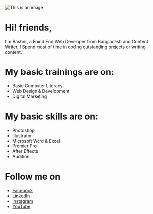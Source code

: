 ![This is an image](https://blogger.googleusercontent.com/img/a/AVvXsEiUFxmQ3-fpakuD-HjlKpPW0zlpoiWHuvWTcGE4wsw-6ktqyQwrthhvdQ4RjDEPJ1h_kXSDVaNE-KxEPrn-ocniO_2RMq2pLw1f2sDS_IYJ9qJA-ktk4NDWM-SIjF8ZHAKAiM6xbXLzj7vDUnHzM8blRay5jEFFZO5cyqoFlgAqJliLj4rHtcqEkc-z)
# Hi! friends,
I'm Basher, a Frond End Web Developer from  Bangladesh and Content Writer. I Spend most of time in coding outstanding projects or writing content.
<!---
bashersir/bashersir is a ✨ special ✨ repository because its `README.md` (this file) appears on your GitHub profile.
You can click the Preview link to take a look at your changes.
--->
# My basic trainings are on:
* Basic Computer Literacy
* Web Design & Development
* Digital Marketing

# My basic skills are on:
* Photoshop
* Illustrator
* Microsoft Word & Excel
* Premier Pro
* After Effects
* Audition

# Follow me on
* [Facebook](https://www.facebook.com/bashersir)
* [LinkedIn](https://www.linkedin.com/in/bashersir/)
* [Instagram](https://www.instagram.com/bashersir/)
* [YouTube](https://www.youtube.com/channel/UCScQ-dDOY5QM4deMUbgnJ9A)
